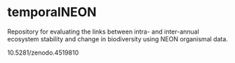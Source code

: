 # temporalNEON
Repository for evaluating the links between intra- and inter-annual ecosystem stability and change in biodiversity using NEON organismal data.

10.5281/zenodo.4519810
